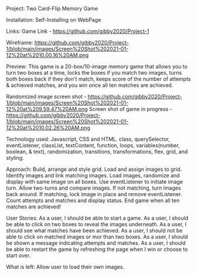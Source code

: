 Project: Two Card-Flip Memory Game

Installation:
Self-Installing on WebPage

Links:
Game Link - https://github.com/gibby2020/Project-1

Wireframe: 
https://github.com/gibby2020/Project-1/blob/main/images/Screen%20Shot%202021-01-12%20at%2010.00.16%20AM.png

Preview:
This game is a 20-box/10-image memory game that allows you to turn two boxes at a time, locks the boxes if you match two images, turns both boxes back if they don't match, keeps score of the number of attempts & achieved matches, and you win once all ten matches are achieved.

Randomized image screen shot - https://github.com/gibby2020/Project-1/blob/main/images/Screen%20Shot%202021-01-12%20at%209.59.47%20AM.png
Screen shot of game in progress - https://github.com/gibby2020/Project-1/blob/main/images/Screen%20Shot%202021-01-12%20at%2010.02.26%20AM.png

Technology used:
Javascript, CSS and HTML.
class, querySelector, eventListener, classList, textContent, function, loops, variables(number, boolean, & text), randomization, transitions, transformations, flex, grid, and styling.

Approach:
Build, arrange and style grid.
Load and assign images to grid.
Identify images and link matching images.
Load images, randomize and display with same image on all boxes.
Use eventListener to initiate image turn.
Allow two-turns and compare images.
If not matching, turn images back around.
If matching, lock image in place and remove eventListener.
Count attempts and matches and display status.
End game when all ten matches are achieved!

User Stories:
As a user, I should be able to start a game.
As a user, I should be able to click on two boxes to reveal the images underneath.
As a user, I should see what matches have been achieved.
As a user, I should not be able to click on matched images or mor than two boxes.
As a user, I should be shown a message indicating attempts and matches.
As a user, I should be able to restart the game by refreshing the page when I win or choose to start over.

What is left:
Allow user to load their own images.
